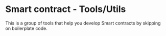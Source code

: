 # Smart contract - Tools/Utils

This is a group of tools that help you develop Smart contracts by skipping on boilerplate code.

